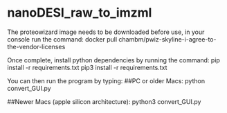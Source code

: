 # nanoDESI_raw_to_imzml

The proteowizard image needs to be downloaded before use, in your console run the command:
docker pull chambm/pwiz-skyline-i-agree-to-the-vendor-licenses

Once complete, install python dependencies by running the command:
pip install -r requirements.txt
pip3 install -r requirements.txt

You can then run the program by typing:
##PC or older Macs:
python convert_GUI.py

##Newer Macs (apple silicon architecture):
python3 convert_GUI.py


